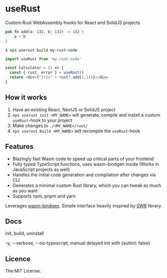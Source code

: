 # useRust

Custom Rust WebAssembly hooks for React and SolidJS projects

```rust
pub fn add(a: i32, b: i32) -> i32 {
    a + b
}
```

`$ npx userust build my-rust-code`

```js
import useRust from 'my-rust-code'

const Calculator = () => {
  const { rust, error } = useRust()
  return <div>{"1+1=" + rust?.add(1,1))}</div>
}
```

## How it works

1. Have an existing React, NextJS or SolidJS project
2. `npx userust init <MY_NAME>` will generate, compile and install a custom `useRust`-hook to your project
3. Make changes to `./<MY_NAME>/rust/`
4. `npx userust build <MY_NAME>` will recompile the `useRust`-hook

## Features

- Blazingly fast Wasm code to speed up critical parts of your frontend
- Fully typed TypeScript functions, uses wasm-bindgen inside (Works in JavaScript projects as well)
- Handles the initial code generation and compilation after changes via CLI
- Generates a minimal custom Rust library, which you can tweak as much as you want
- Supports npm, pnpm and yarn

Leverages [wasm-bindgen](https://rustwasm.github.io/wasm-bindgen/). Simple interface heavily inspired by [SWR](https://swr.vercel.app/) library.

## Docs

init, build, uninstall

-y, --verbose, --no-typescript, manual delayed init with {autInit: false}

## Licence 

The MIT License.